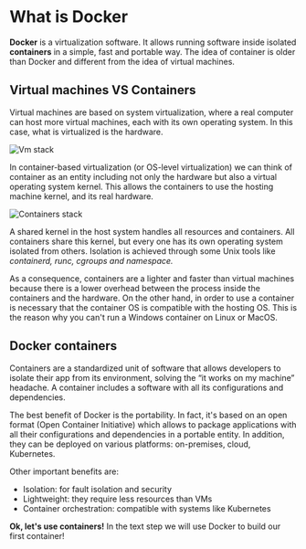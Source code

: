 # What is Docker

**Docker** is a virtualization software. It allows running software inside isolated **containers** in a simple, fast and portable way.
The idea of container is older than Docker and different from the idea of virtual machines.

## Virtual machines VS Containers

Virtual machines are based on system virtualization, where a real computer can host more virtual machines, each with its own operating system. In this case, what is virtualized is the hardware.

![Vm stack](https://raw.githubusercontent.com/dcc-sapienza/katacoda-scenarios/master/docker/part1/images/vms.png)

In container-based virtualization (or OS-level virtualization) we can think of container as an entity including not only the hardware but also a virtual operating system kernel. This allows the containers to use the hosting machine kernel, and its real hardware.

![Containers stack](https://raw.githubusercontent.com/dcc-sapienza/katacoda-scenarios/master/docker/part1/images/containers.png)

A shared kernel in the host system handles all resources and containers. All containers share this kernel, but every one has its own operating system isolated from others. Isolation is achieved through some Unix tools like *containerd, runc, cgroups and namespace.*

As a consequence, containers are a lighter and faster than virtual machines because there is a lower overhead between the process inside the containers and the hardware. On the other hand, in order to use a container is necessary that the container OS is compatible with the hosting OS. This is the reason why you can't run a Windows container on Linux or MacOS.

## Docker containers

Containers are a standardized unit of software that allows developers to isolate their app from its environment, solving the “it works on my machine” headache. A container includes a software with all its configurations and dependencies. 

The best benefit of Docker is the portability. In fact, it's based on an open format (Open Container Initiative) which allows to package applications with all their configurations and dependencies in a portable entity. In addition, they can be deployed on various platforms: on-premises, cloud, Kubernetes. 

Other important benefits are:
- Isolation: for fault isolation and security
- Lightweight: they require less resources than VMs
- Container orchestration: compatible with systems like Kubernetes


**Ok, let's use containers!** In the text step we will use Docker to build our first container! 
